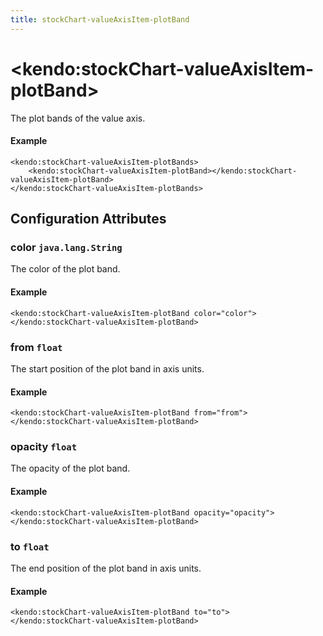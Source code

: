 ```yaml
---
title: stockChart-valueAxisItem-plotBand
---
```


# \<kendo:stockChart-valueAxisItem-plotBand\>

The plot bands of the value axis.

#### Example
    <kendo:stockChart-valueAxisItem-plotBands>
        <kendo:stockChart-valueAxisItem-plotBand></kendo:stockChart-valueAxisItem-plotBand>
    </kendo:stockChart-valueAxisItem-plotBands>

## Configuration Attributes

### color `java.lang.String`

The color of the plot band.

#### Example
    <kendo:stockChart-valueAxisItem-plotBand color="color">
    </kendo:stockChart-valueAxisItem-plotBand>

### from `float`

The start position of the plot band in axis units.

#### Example
    <kendo:stockChart-valueAxisItem-plotBand from="from">
    </kendo:stockChart-valueAxisItem-plotBand>

### opacity `float`

The opacity of the plot band.

#### Example
    <kendo:stockChart-valueAxisItem-plotBand opacity="opacity">
    </kendo:stockChart-valueAxisItem-plotBand>

### to `float`

The end position of the plot band in axis units.

#### Example
    <kendo:stockChart-valueAxisItem-plotBand to="to">
    </kendo:stockChart-valueAxisItem-plotBand>

